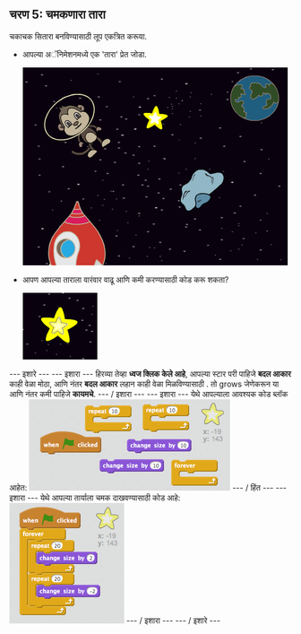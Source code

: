## चरण 5: चमकणारा तारा

चकाचक सितारा बनविण्यासाठी लूप एकत्रित करूया.

+ आपल्या अॅनिमेशनमध्ये एक 'तारा' प्रेत जोडा.
    
    ![एक स्टार प्रेत जोडणे](images/space-star-sprite.png)

+ आपण आपल्या ताराला वारंवार वाढू आणि कमी करण्यासाठी कोड करू शकता?
    
    ![चमकणारे तारा परीक्षण करत आहे](images/space-star-test.png)

\--- इशारे \--- \--- इशारा \--- हिरव्या तेव्हा **ध्वज क्लिक केले आहे**, आपल्या स्टार परी पाहिजे **बदल आकार** काही वेळा मोठा, आणि नंतर **बदल आकार** लहान काही वेळा मिळविण्यासाठी . तो grows जेणेकरून या आणि नंतर कमी पाहिजे **कायमचे**. \--- / इशारा \--- \--- इशारा \--- येथे आपल्याला आवश्यक कोड ब्लॉक आहेत: ![Blocks for a shining star](images/space-star-blocks.png) \--- / हिंत \--- \--- इशारा \--- येथे आपल्या तार्याला चमक दाखवण्यासाठी कोड आहे: ![Code for a shining star](images/space-star-code.png) \--- / इशारा \--- \--- / इशारे \---